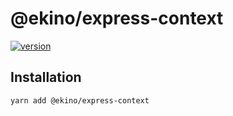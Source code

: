 # @ekino/express-context

[![version](https://img.shields.io/npm/v/@ekino/express-context.svg?style=flat-square)](https://www.npmjs.com/package/@ekino/express-context)

## Installation

```sh
yarn add @ekino/express-context
```